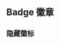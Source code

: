 <div class="demo-header">
<p class="overviewicon">
  <span class="wapi-ui-badge wapi-form-badge"/>
</p>

## Badge 徽章

<mobile-uxlink widget-name="Badge"></mobile-uxlink>
</div>

### 隐藏徽标

<mobile-view link="badge/hidden"></mobile-view>

<br>
